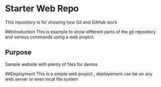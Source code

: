# Starter Web Repo

This repository is for showing how Git and GitHub work

##Introduction
This is example to show different parts of the git repository and various commands using a web project.


## Purpose

Sample website with plenty of files for demos

##Deployment
This is a simple web project , deployement can be on any web server or even local file system
